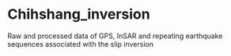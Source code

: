 # Chihshang_inversion
Raw and processed data of GPS, InSAR and repeating earthquake sequences associated with the slip inversion
